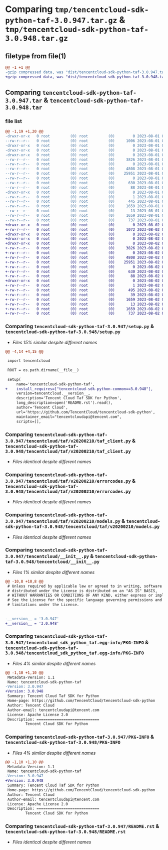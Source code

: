 # Comparing `tmp/tencentcloud-sdk-python-taf-3.0.947.tar.gz` & `tmp/tencentcloud-sdk-python-taf-3.0.948.tar.gz`

## filetype from file(1)

```diff
@@ -1 +1 @@
-gzip compressed data, was "dist/tencentcloud-sdk-python-taf-3.0.947.tar", last modified: Tue Aug  1 00:55:49 2023, max compression
+gzip compressed data, was "dist/tencentcloud-sdk-python-taf-3.0.948.tar", last modified: Wed Aug  2 00:37:16 2023, max compression
```

## Comparing `tencentcloud-sdk-python-taf-3.0.947.tar` & `tencentcloud-sdk-python-taf-3.0.948.tar`

### file list

```diff
@@ -1,19 +1,20 @@
-drwxr-xr-x   0 root         (0) root         (0)        0 2023-08-01 00:55:49.000000 tencentcloud-sdk-python-taf-3.0.947/
--rw-r--r--   0 root         (0) root         (0)     1006 2023-08-01 00:55:49.000000 tencentcloud-sdk-python-taf-3.0.947/setup.py
-drwxr-xr-x   0 root         (0) root         (0)        0 2023-08-01 00:55:49.000000 tencentcloud-sdk-python-taf-3.0.947/tencentcloud/
-drwxr-xr-x   0 root         (0) root         (0)        0 2023-08-01 00:55:49.000000 tencentcloud-sdk-python-taf-3.0.947/tencentcloud/taf/
-drwxr-xr-x   0 root         (0) root         (0)        0 2023-08-01 00:55:49.000000 tencentcloud-sdk-python-taf-3.0.947/tencentcloud/taf/v20200210/
--rw-r--r--   0 root         (0) root         (0)     3826 2023-08-01 00:55:49.000000 tencentcloud-sdk-python-taf-3.0.947/tencentcloud/taf/v20200210/taf_client.py
--rw-r--r--   0 root         (0) root         (0)        0 2023-08-01 00:55:49.000000 tencentcloud-sdk-python-taf-3.0.947/tencentcloud/taf/v20200210/__init__.py
--rw-r--r--   0 root         (0) root         (0)     4808 2023-08-01 00:55:49.000000 tencentcloud-sdk-python-taf-3.0.947/tencentcloud/taf/v20200210/errorcodes.py
--rw-r--r--   0 root         (0) root         (0)    25951 2023-08-01 00:55:49.000000 tencentcloud-sdk-python-taf-3.0.947/tencentcloud/taf/v20200210/models.py
--rw-r--r--   0 root         (0) root         (0)        0 2023-08-01 00:55:49.000000 tencentcloud-sdk-python-taf-3.0.947/tencentcloud/taf/__init__.py
--rw-r--r--   0 root         (0) root         (0)      630 2023-08-01 00:55:49.000000 tencentcloud-sdk-python-taf-3.0.947/tencentcloud/__init__.py
--rw-r--r--   0 root         (0) root         (0)       88 2023-08-01 00:55:49.000000 tencentcloud-sdk-python-taf-3.0.947/setup.cfg
-drwxr-xr-x   0 root         (0) root         (0)        0 2023-08-01 00:55:49.000000 tencentcloud-sdk-python-taf-3.0.947/tencentcloud_sdk_python_taf.egg-info/
--rw-r--r--   0 root         (0) root         (0)        1 2023-08-01 00:55:49.000000 tencentcloud-sdk-python-taf-3.0.947/tencentcloud_sdk_python_taf.egg-info/dependency_links.txt
--rw-r--r--   0 root         (0) root         (0)      445 2023-08-01 00:55:49.000000 tencentcloud-sdk-python-taf-3.0.947/tencentcloud_sdk_python_taf.egg-info/SOURCES.txt
--rw-r--r--   0 root         (0) root         (0)     1659 2023-08-01 00:55:49.000000 tencentcloud-sdk-python-taf-3.0.947/tencentcloud_sdk_python_taf.egg-info/PKG-INFO
--rw-r--r--   0 root         (0) root         (0)       13 2023-08-01 00:55:49.000000 tencentcloud-sdk-python-taf-3.0.947/tencentcloud_sdk_python_taf.egg-info/top_level.txt
--rw-r--r--   0 root         (0) root         (0)     1659 2023-08-01 00:55:49.000000 tencentcloud-sdk-python-taf-3.0.947/PKG-INFO
--rw-r--r--   0 root         (0) root         (0)      737 2023-08-01 00:55:49.000000 tencentcloud-sdk-python-taf-3.0.947/README.rst
+drwxr-xr-x   0 root         (0) root         (0)        0 2023-08-02 00:37:16.000000 tencentcloud-sdk-python-taf-3.0.948/
+-rw-r--r--   0 root         (0) root         (0)     1072 2023-08-02 00:37:16.000000 tencentcloud-sdk-python-taf-3.0.948/setup.py
+drwxr-xr-x   0 root         (0) root         (0)        0 2023-08-02 00:37:16.000000 tencentcloud-sdk-python-taf-3.0.948/tencentcloud/
+drwxr-xr-x   0 root         (0) root         (0)        0 2023-08-02 00:37:16.000000 tencentcloud-sdk-python-taf-3.0.948/tencentcloud/taf/
+drwxr-xr-x   0 root         (0) root         (0)        0 2023-08-02 00:37:16.000000 tencentcloud-sdk-python-taf-3.0.948/tencentcloud/taf/v20200210/
+-rw-r--r--   0 root         (0) root         (0)     3826 2023-08-02 00:37:16.000000 tencentcloud-sdk-python-taf-3.0.948/tencentcloud/taf/v20200210/taf_client.py
+-rw-r--r--   0 root         (0) root         (0)        0 2023-08-02 00:37:16.000000 tencentcloud-sdk-python-taf-3.0.948/tencentcloud/taf/v20200210/__init__.py
+-rw-r--r--   0 root         (0) root         (0)     4808 2023-08-02 00:37:16.000000 tencentcloud-sdk-python-taf-3.0.948/tencentcloud/taf/v20200210/errorcodes.py
+-rw-r--r--   0 root         (0) root         (0)    25951 2023-08-02 00:37:16.000000 tencentcloud-sdk-python-taf-3.0.948/tencentcloud/taf/v20200210/models.py
+-rw-r--r--   0 root         (0) root         (0)        0 2023-08-02 00:37:16.000000 tencentcloud-sdk-python-taf-3.0.948/tencentcloud/taf/__init__.py
+-rw-r--r--   0 root         (0) root         (0)      630 2023-08-02 00:37:16.000000 tencentcloud-sdk-python-taf-3.0.948/tencentcloud/__init__.py
+-rw-r--r--   0 root         (0) root         (0)       88 2023-08-02 00:37:16.000000 tencentcloud-sdk-python-taf-3.0.948/setup.cfg
+drwxr-xr-x   0 root         (0) root         (0)        0 2023-08-02 00:37:16.000000 tencentcloud-sdk-python-taf-3.0.948/tencentcloud_sdk_python_taf.egg-info/
+-rw-r--r--   0 root         (0) root         (0)        1 2023-08-02 00:37:16.000000 tencentcloud-sdk-python-taf-3.0.948/tencentcloud_sdk_python_taf.egg-info/dependency_links.txt
+-rw-r--r--   0 root         (0) root         (0)      495 2023-08-02 00:37:16.000000 tencentcloud-sdk-python-taf-3.0.948/tencentcloud_sdk_python_taf.egg-info/SOURCES.txt
+-rw-r--r--   0 root         (0) root         (0)       39 2023-08-02 00:37:16.000000 tencentcloud-sdk-python-taf-3.0.948/tencentcloud_sdk_python_taf.egg-info/requires.txt
+-rw-r--r--   0 root         (0) root         (0)     1659 2023-08-02 00:37:16.000000 tencentcloud-sdk-python-taf-3.0.948/tencentcloud_sdk_python_taf.egg-info/PKG-INFO
+-rw-r--r--   0 root         (0) root         (0)       13 2023-08-02 00:37:16.000000 tencentcloud-sdk-python-taf-3.0.948/tencentcloud_sdk_python_taf.egg-info/top_level.txt
+-rw-r--r--   0 root         (0) root         (0)     1659 2023-08-02 00:37:16.000000 tencentcloud-sdk-python-taf-3.0.948/PKG-INFO
+-rw-r--r--   0 root         (0) root         (0)      737 2023-08-02 00:37:16.000000 tencentcloud-sdk-python-taf-3.0.948/README.rst
```

### Comparing `tencentcloud-sdk-python-taf-3.0.947/setup.py` & `tencentcloud-sdk-python-taf-3.0.948/setup.py`

 * *Files 15% similar despite different names*

```diff
@@ -4,14 +4,15 @@
 
 import tencentcloud
 
 ROOT = os.path.dirname(__file__)
 
 setup(
     name='tencentcloud-sdk-python-taf',
+    install_requires=["tencentcloud-sdk-python-common==3.0.948"],
     version=tencentcloud.__version__,
     description='Tencent Cloud Taf SDK for Python',
     long_description=open('README.rst').read(),
     author='Tencent Cloud',
     url='https://github.com/TencentCloud/tencentcloud-sdk-python',
     maintainer_email="tencentcloudapi@tencent.com",
     scripts=[],
```

### Comparing `tencentcloud-sdk-python-taf-3.0.947/tencentcloud/taf/v20200210/taf_client.py` & `tencentcloud-sdk-python-taf-3.0.948/tencentcloud/taf/v20200210/taf_client.py`

 * *Files identical despite different names*

### Comparing `tencentcloud-sdk-python-taf-3.0.947/tencentcloud/taf/v20200210/errorcodes.py` & `tencentcloud-sdk-python-taf-3.0.948/tencentcloud/taf/v20200210/errorcodes.py`

 * *Files identical despite different names*

### Comparing `tencentcloud-sdk-python-taf-3.0.947/tencentcloud/taf/v20200210/models.py` & `tencentcloud-sdk-python-taf-3.0.948/tencentcloud/taf/v20200210/models.py`

 * *Files identical despite different names*

### Comparing `tencentcloud-sdk-python-taf-3.0.947/tencentcloud/__init__.py` & `tencentcloud-sdk-python-taf-3.0.948/tencentcloud/__init__.py`

 * *Files 1% similar despite different names*

```diff
@@ -10,8 +10,8 @@
 # Unless required by applicable law or agreed to in writing, software
 # distributed under the License is distributed on an "AS IS" BASIS,
 # WITHOUT WARRANTIES OR CONDITIONS OF ANY KIND, either express or implied.
 # See the License for the specific language governing permissions and
 # limitations under the License.
 
 
-__version__ = '3.0.947'
+__version__ = '3.0.948'
```

### Comparing `tencentcloud-sdk-python-taf-3.0.947/tencentcloud_sdk_python_taf.egg-info/PKG-INFO` & `tencentcloud-sdk-python-taf-3.0.948/tencentcloud_sdk_python_taf.egg-info/PKG-INFO`

 * *Files 4% similar despite different names*

```diff
@@ -1,10 +1,10 @@
 Metadata-Version: 1.1
 Name: tencentcloud-sdk-python-taf
-Version: 3.0.947
+Version: 3.0.948
 Summary: Tencent Cloud Taf SDK for Python
 Home-page: https://github.com/TencentCloud/tencentcloud-sdk-python
 Author: Tencent Cloud
 Author-email: tencentcloudapi@tencent.com
 License: Apache License 2.0
 Description: ============================
         Tencent Cloud SDK for Python
```

### Comparing `tencentcloud-sdk-python-taf-3.0.947/PKG-INFO` & `tencentcloud-sdk-python-taf-3.0.948/PKG-INFO`

 * *Files 4% similar despite different names*

```diff
@@ -1,10 +1,10 @@
 Metadata-Version: 1.1
 Name: tencentcloud-sdk-python-taf
-Version: 3.0.947
+Version: 3.0.948
 Summary: Tencent Cloud Taf SDK for Python
 Home-page: https://github.com/TencentCloud/tencentcloud-sdk-python
 Author: Tencent Cloud
 Author-email: tencentcloudapi@tencent.com
 License: Apache License 2.0
 Description: ============================
         Tencent Cloud SDK for Python
```

### Comparing `tencentcloud-sdk-python-taf-3.0.947/README.rst` & `tencentcloud-sdk-python-taf-3.0.948/README.rst`

 * *Files identical despite different names*

